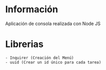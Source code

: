 # Información

Aplicación de consola realizada con Node JS

# Librerias

    - Inquirer (Creación del Menú)
    - uuid (Crear un id único para cada tarea)